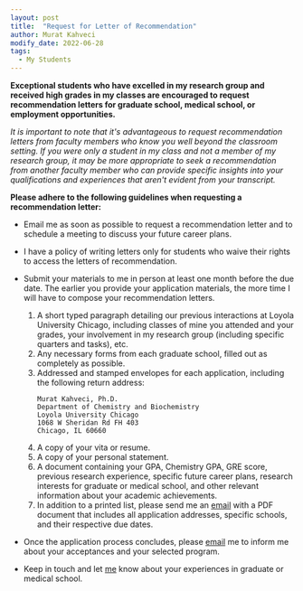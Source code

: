 ```yaml
---
layout: post
title:  "Request for Letter of Recommendation"
author: Murat Kahveci
modify_date: 2022-06-28
tags:
  - My Students
---
```

**Exceptional students who have excelled in my research group and received high grades in my classes are encouraged to request recommendation letters for graduate school, medical school, or employment opportunities.**

_It is important to note that it's advantageous to request recommendation letters from faculty members who know you well beyond the classroom setting. If you were only a student in my class and not a member of my research group, it may be more appropriate to seek a recommendation from another faculty member who can provide specific insights into your qualifications and experiences that aren't evident from your transcript._

**Please adhere to the following guidelines when requesting a recommendation letter:**

- Email me as soon as possible to request a recommendation letter and to schedule a meeting to discuss your future career plans.
- I have a policy of writing letters only for students who waive their rights to access the letters of recommendation.
- Submit your materials to me in person at least one month before the due date. The earlier you provide your application materials, the more time I will have to compose your recommendation letters.
  1. A short typed paragraph detailing our previous interactions at Loyola University Chicago, including classes of mine you attended and your grades, your involvement in my research group (including specific quarters and tasks), etc.
  2. Any necessary forms from each graduate school, filled out as completely as possible.
  3. Addressed and stamped envelopes for each application, including the following return address:
     ```
     Murat Kahveci, Ph.D.
     Department of Chemistry and Biochemistry
     Loyola University Chicago
     1068 W Sheridan Rd FH 403
     Chicago, IL 60660
     ```
  4. A copy of your vita or resume.
  5. A copy of your personal statement.
  6. A document containing your GPA, Chemistry GPA, GRE score, previous research experience, specific future career plans, research interests for graduate or medical school, and other relevant information about your academic achievements.
  7. In addition to a printed list, please send me an [email](/contact) with a PDF document that includes all application addresses, specific schools, and their respective due dates.

- Once the application process concludes, please [email](/contact) me to inform me about your acceptances and your selected program.
- Keep in touch and let [me](/contact) know about your experiences in graduate or medical school.
